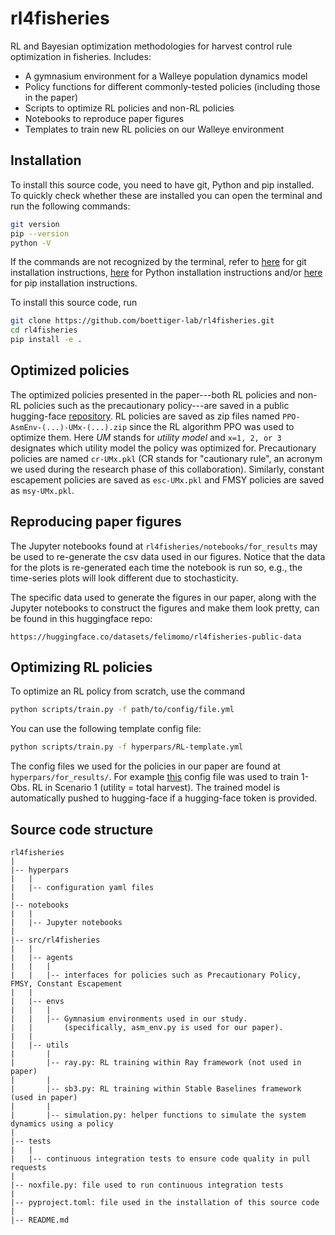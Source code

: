 # rl4fisheries

RL and Bayesian optimization methodologies for harvest control rule optimization in fisheries.
Includes:
- A gymnasium environment for a Walleye population dynamics model
- Policy functions for different commonly-tested policies (including those in the paper)
- Scripts to optimize RL policies and non-RL policies
- Notebooks to reproduce paper figures
- Templates to train new RL policies on our Walleye environment

## Installation

To install this source code, you need to have git, Python and pip installed.
To quickly check whether these are installed you can open the terminal and run the following commands:
```bash
git version
pip --version
python -V
```
If the commands are not recognized by the terminal, refer to
[here](https://github.com/git-guides/install-git)
for git installation instructions,
[here](https://realpython.com/installing-python/) 
for Python installation instructions and/or
[here](https://pip.pypa.io/en/stable/installation/)
for pip installation instructions.

To install this source code, run
```bash
git clone https://github.com/boettiger-lab/rl4fisheries.git
cd rl4fisheries
pip install -e .
```

## Optimized policies

The optimized policies presented in the paper---both RL policies and non-RL policies such as the precautionary policy---are saved in a public hugging-face 
[repository](https://huggingface.co/boettiger-lab/rl4eco/tree/main/sb3/rl4fisheries/results).
RL policies are saved as zip files named ```PPO-AsmEnv-(...)-UMx-(...).zip``` since the RL algorithm PPO was used to optimize them.
Here *UM* stands for *utility model* and `x=1, 2, or 3` designates which utility model the policy was optimized for.
Precautionary policies are named `cr-UMx.pkl` (CR stands for "cautionary rule", an acronym we used during the research phase of this collaboration).
Similarly, constant escapement policies are saved as `esc-UMx.pkl` and FMSY policies are saved as `msy-UMx.pkl`.

## Reproducing paper figures

The Jupyter notebooks found at `rl4fisheries/notebooks/for_results` may be used to re-generate the csv data used in our figures.
Notice that the data for the plots is re-generated each time the notebook is run so, e.g., the time-series plots will look different due to stochasticity.

The specific data used to generate the figures in our paper, along with the Jupyter notebooks to construct the figures and make them look pretty, can be found in this huggingface repo:

```https://huggingface.co/datasets/felimomo/rl4fisheries-public-data```

## Optimizing RL policies

To optimize an RL policy from scratch, use the command
```bash
python scripts/train.py -f path/to/config/file.yml
```
You can use the following template config file:
```bash
python scripts/train.py -f hyperpars/RL-template.yml
```

The config files we used for the policies in our paper are found at `hyperpars/for_results/`.
For example 
[this](https://github.com/boettiger-lab/rl4fisheries/blob/main/hyperpars/for_results/ppo_biomass_UM1.yml) 
config file was used to train 1-Obs. RL in Scenario 1 (utility = total harvest).
The trained model is automatically pushed to hugging-face if a hugging-face token is provided. 

## Source code structure

```
rl4fisheries
|
|-- hyperpars
|   |
|   |-- configuration yaml files
|
|-- notebooks
|   |
|   |-- Jupyter notebooks
|
|-- src/rl4fisheries
|   |
|   |-- agents
|   |   |
|   |   |-- interfaces for policies such as Precautionary Policy, FMSY, Constant Escapement
|   |
|   |-- envs
|   |   |
|   |   |-- Gymnasium environments used in our study.
|   |       (specifically, asm_env.py is used for our paper).
|   |
|   |-- utils
|       |
|       |-- ray.py: RL training within Ray framework (not used in paper)
|       |
|       |-- sb3.py: RL training within Stable Baselines framework (used in paper)
|       |
|       |-- simulation.py: helper functions to simulate the system dynamics using a policy
|    
|-- tests
|   |
|   |-- continuous integration tests to ensure code quality in pull requests
|
|-- noxfile.py: file used to run continuous integration tests
|
|-- pyproject.toml: file used in the installation of this source code
|
|-- README.md 
```
